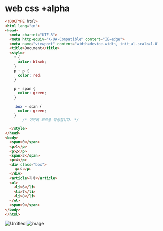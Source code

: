 # web css +alpha

```html
<!DOCTYPE html>
<html lang="en">
<head>
  <meta charset="UTF-8">
  <meta http-equiv="X-UA-Compatible" content="IE=edge">
  <meta name="viewport" content="width=device-width, initial-scale=1.0">
  <title>Document</title>
  <style>
    * {
      color: black;
    }
    p + p {
      color: red;
    }

    p ~ span {
      color: green;
    }

    .box ~ span {
      color: green;
    }
		/* 이곳에 코드를 작성합니다. */

  </style>
</head>
<body>
  <span>0</span> 
  <p>1</p>
  <p>2</p>
  <span>3</span>
  <p>4</p>
  <div class="box">
    <p>5</p>
  </div>
  <article>기사</article>
  <ul>
    <li>6</li>
    <li>7</li>
    <li>8</li>
  </ul>
  <span>9</span>
</body>
</html>
```

![Untitled](https://s3-us-west-2.amazonaws.com/secure.notion-static.com/59600e30-f82b-4e9d-955a-1ccc96929567/Untitled.png)
![image](https://file.notion.so/f/s/59600e30-f82b-4e9d-955a-1ccc96929567/Untitled.png?id=5af0f118-61d5-4081-988d-eb8fe78971fd&table=block&spaceId=f826548c-dfb0-4cf8-95d5-a414595fcdae&expirationTimestamp=1680307610993&signature=4N7NhaoCq9BfgsB14_P53BUuydMrLSULOrXBhJtDNRw&downloadName=Untitled.png)